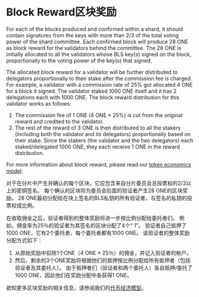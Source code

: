 # Block Reward区块奖励

For each of the blocks produced and confirmed within a shard, it should contain signatures from the keys with more than 2/3 of the total voting power of the shard committee. Each confirmed block will produce 28 ONE as block reward for the validators behind the committee. The 28 ONE is initially allocated to all the validators whose BLS key\(s\) signed on the block, proportionally to the voting power of the key\(s\) that signed.

The allocated block reward for a validator will be further distributed to delegators proportionally to their stake after the commission fee is charged. For example, a validator with a commission rate of 25% got allocated 4 ONE for a block it signed. The validator staked 1000 ONE itself and it has 2 delegations each with 1000 ONE. The block reward distribution for this validator works as follows:

1. The commission fee of 1 ONE \(4 ONE \* 25%\) is cut from the original reward and credited to the validator.
2. The rest of the reward of 3 ONE is then distributed to all the stakers \(including both the validator and its delegators\) proportionally based on their stake. Since the stakers \(the validator and the two delegators\) each staked/delegated 1000 ONE, they each receive 1 ONE in the reward distribution.

For more information about block reward, please read our [token economics model](https://medium.com/harmony-one/harmonys-new-tokenomics-bcdac0db60d7).

对于在分片中产生并确认的每个区块，它应包含来自分片委员会总投票权的2/3以上的密钥签名。 每个确认的区块将为委员会后面的验证者产生28 ONE的区块奖励。 28 ONE最初分配给在块上签名的BLS私钥的所有验证者，与签名的私钥的投票权成比例。

在收取佣金之后，验证者得到的整体奖励将进一步按比例分配给委托者们。 例如，佣金率为25％的验证者为其签名的区块分配了4个“ 1”。 验证者自己抵押了1000 ONE，它有2个委托者，每个委托者都有1000 ONE。 该验证者的整体奖励分配方式如下：

1. 从原始奖励中扣除1个ONE（4 ONE \* 25％）的佣金，并记入验证者的帐户。
2. 然后，剩余的3个ONE奖励将根据他们的抵押按比例分配给所有抵押者（包括验证者及其委托人）。 由于抵押者们（验证者和两个委托人）各自抵押/委托了1000 ONE，因此他们在奖励分配中各获得1 ONE。

欲知更多区块奖励的相关信息，请参阅我们的[代币经济模型](https://mp.weixin.qq.com/s/NKMGwUbvL1muBFL57ysMIQ)。

